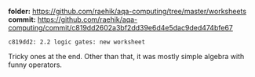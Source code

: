 **folder:** https://github.com/raehik/aqa-computing/tree/master/worksheets
**commit:** https://github.com/raehik/aqa-computing/commit/c819dd2602a3bf2dd39e6d4e5dac9ded474bfe67

    c819dd2: 2.2 logic gates: new worksheet

Tricky ones at the end. Other than that, it was mostly simple algebra
with funny operators.
